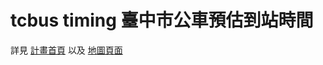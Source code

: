 tcbus timing 臺中市公車預估到站時間
=====
詳見 [計畫首頁](https://064023.github.io/tcbus-timing/) 
以及 [地圖頁面](http://v.im.cyut.edu.tw/~doofenshmirtz/timing2.php)
